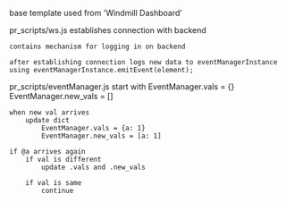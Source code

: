 base template used from 'Windmill Dashboard'

pr_scripts/ws.js
    establishes connection with backend

    contains mechanism for logging in on backend

    after establishing connection logs new data to eventManagerInstance
    using eventManagerInstance.emitEvent(element);

pr_scripts/eventManager.js
    start with 
        EventManager.vals = {}
        EventManager.new_vals = []

    when new val arrives
        update dict
            EventManager.vals = {a: 1}
            EventManager.new_vals = [a: 1]

    if @a arrives again 
        if val is different
            update .vals and .new_vals
        
        if val is same
            continue

    
